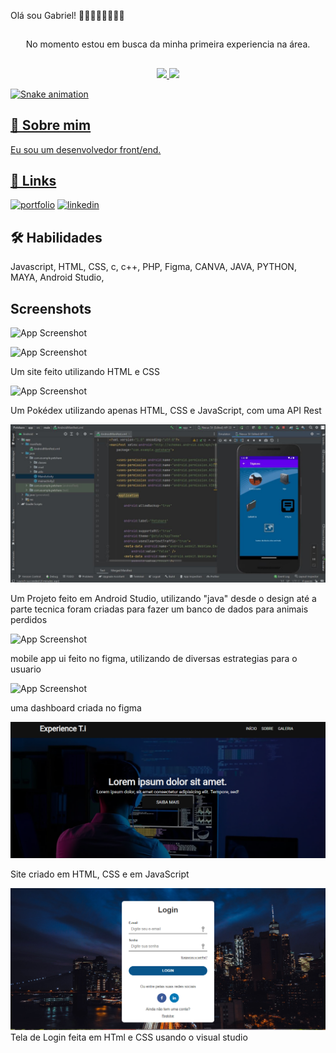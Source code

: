  Olá sou Gabriel!
🍈🍈🍈🍈🍈🍈🍈🍈

##

<div align ="center">No momento estou em busca da minha primeira experiencia na área. </div>

##

<div align="center">
  <a href="https://github.com/Turbinagmc">
  <img height="180em" src="https://github-readme-stats.vercel.app/api?username=Turbinagmc&show_icons=false&theme=dark&include_all_commits=true&count_private=true"/>
  <img height="180em" src="https://github-readme-stats.vercel.app/api/top-langs/?username=Turbinagmc&layout=compact&langs_count=7&theme=dark"/>
</div>
  
 ![Snake animation](https://github.com/Turbinagmc/Turbinagmc/blob/output/github-contribution-grid-snake.svg)
 

## 🚀 Sobre mim
Eu sou um desenvolvedor front/end.


## 🔗 Links
[![portfolio](https://img.shields.io/badge/my_portfolio-000?style=for-the-badge&logo=ko-fi&logoColor=white)](https://katherineoelsner.com/)
[![linkedin](https://img.shields.io/badge/linkedin-0A66C2?style=for-the-badge&logo=linkedin&logoColor=white)](https://www.linkedin.com/in/gabriel-lima-40a59a124/)


## 🛠 Habilidades
Javascript, HTML, CSS, c, c++, PHP, Figma, CANVA, JAVA, PYTHON, MAYA, Android Studio, 




## Screenshots

![App Screenshot](https://raw.githubusercontent.com/Turbinagmc/HTML-e-CSS/main/site%20portifolio%20(1).jpg)

![App Screenshot](https://raw.githubusercontent.com/Turbinagmc/HTML-e-CSS/main/site%20portifolio%20(4).jpg)

Um site feito utilizando HTML e CSS

![App Screenshot](https://raw.githubusercontent.com/Turbinagmc/HTML-e-CSS/main/pokedex.png)

Um Pokédex utilizando apenas HTML, CSS e JavaScript, com uma API Rest

![App Screenshot](https://raw.githubusercontent.com/Turbinagmc/projeto-android-studio/main/SPRiYllrBfdopp42bG1a9t7ODkwpR6JjqPwLre8YJqg%3D_plaintext_638082633433817604.jpg)

Um Projeto feito em Android Studio, utilizando "java" desde o design até a parte tecnica foram criadas para fazer um banco de dados para 
 animais perdidos

![App Screenshot](https://raw.githubusercontent.com/Turbinagmc/Figma/Turbinagmc/devGabriel/Screenshot_194.png)

mobile app ui feito no figma, utilizando de diversas estrategias para o usuario

![App Screenshot](https://raw.githubusercontent.com/Turbinagmc/Figma/Turbinagmc/devGabriel/Screenshot_27.png)

uma dashboard criada no figma
 
 
 ![App Screenshot](https://raw.githubusercontent.com/Turbinagmc/HTML-CSS-e-JavaScript/main/Screenshot_2.png)

Site criado em HTML, CSS e em JavaScript
 
  ![App Screenshot](https://raw.githubusercontent.com/Turbinagmc/HTML-CSS-e-JavaScript/main/Screenshot_1.png)
 Tela de Login feita em HTml e CSS usando o visual studio


